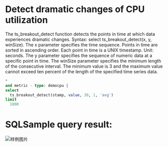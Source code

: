 # Detect dramatic changes of CPU utilization

The ts_breakout_detect function
detects the points in time at which data experiences dramatic changes. Syntax:
select ts_breakout_detect(x, y, winSize).
The x parameter specifies the time sequence. Points in time are sorted in ascending order. Each point in time is a UNIX timestamp. Unit: seconds.
The y parameter specifies the sequence of numeric data at a specific point in time.
The winSize parameter specifies the minimum length of the consecutive interval. The minimum value is 3 and the maximum value cannot exceed ten percent of the length of the specified time series data.

```SQL
*
and metric - type: democpu |
select
  ts_breakout_detect(stamp, value, 30, 1, 'avg')
limit
  1000
```

# SQLSample query result:

![样例图片](http://slsconsole.oss-cn-hangzhou.aliyuncs.com/sql_sample/8CPU%E6%96%AD%E5%B1%82%E6%A3%80%E6%B5%8B.jpg)
